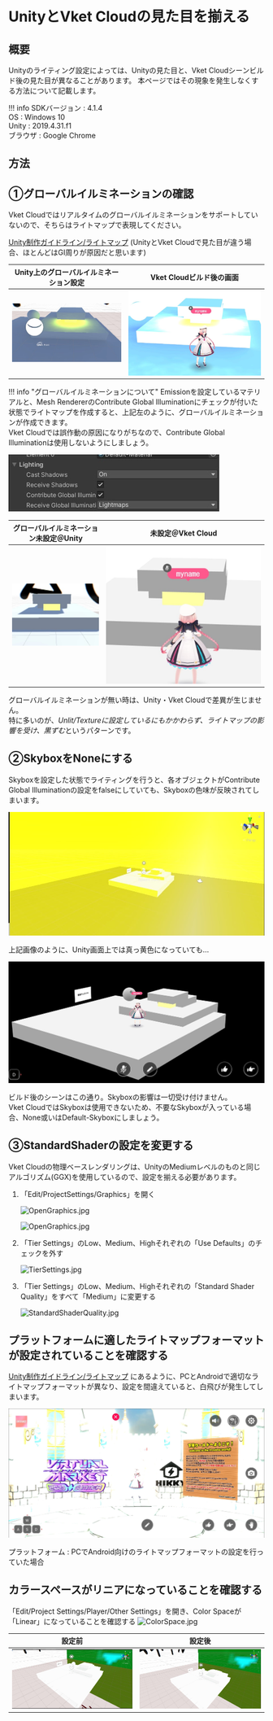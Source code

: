 # UnityとVket Cloudの見た目を揃える

## 概要

Unityのライティング設定によっては、Unityの見た目と、Vket Cloudシーンビルド後の見た目が異なることがあります。
本ページではその現象を発生しなくする方法について記載します。

!!! info
    SDKバージョン : 4.1.4<br>
    OS : Windows 10<br>
    Unity : 2019.4.31.f1<br>
    ブラウザ : Google Chrome

## 方法

## ①グローバルイルミネーションの確認

Vket Cloudではリアルタイムのグローバルイルミネーションをサポートしていないので、そちらはライトマップで表現してください。

[Unity制作ガイドライン/ライトマップ](../WorldMakingGuide/UnityGuidelines.md#_6) (UnityとVket Cloudで見た目が違う場合、ほとんどはGI周りが原因だと思います)

| Unity上のグローバルイルミネーション設定 | Vket Cloudビルド後の画面 |
| ---- | ---- |
| ![he_align_unity_to_vketcloud_1](he_image/he_align_unity_to_vketcloud_1.jpg) | ![he_align_unity_to_vketcloud_2](he_image/he_align_unity_to_vketcloud_2.jpg) |

!!! info "グローバルイルミネーションについて"
    Emissionを設定しているマテリアルと、Mesh RendererのContribute Global Illuminationにチェックが付いた状態でライトマップを作成すると、上記左のように、グローバルイルミネーションが作成できます。<br>
    Vket Cloudでは誤作動の原因になりがちなので、Contribute Global Illuminationは使用しないようにしましょう。

![he_align_unity_to_vketcloud_3](he_image/he_align_unity_to_vketcloud_3.jpg)


| グローバルイルミネーション未設定＠Unity | 未設定＠Vket Cloud |
| ---- | ---- |
| ![he_align_unity_to_vketcloud_4](he_image/he_align_unity_to_vketcloud_4.jpg) | ![he_align_unity_to_vketcloud_5](he_image/he_align_unity_to_vketcloud_5.jpg) |

グローバルイルミネーションが無い時は、Unity・Vket Cloudで差異が生じません。<br>
特に多いのが、*Unlit/Textureに設定しているにもかかわらず、ライトマップの影響を受け、黒ずむ*というパターンです。

## ②SkyboxをNoneにする

Skyboxを設定した状態でライティングを行うと、各オブジェクトがContribute Global Illuminationの設定をfalseにしていても、Skyboxの色味が反映されてしまいます。

![he_align_unity_to_vketcloud_6](he_image/he_align_unity_to_vketcloud_6.jpg)

上記画像のように、Unity画面上では真っ黄色になっていても…

![he_align_unity_to_vketcloud_7](he_image/he_align_unity_to_vketcloud_7.jpg)

ビルド後のシーンはこの通り。Skyboxの影響は一切受け付けません。<br>
Vket CloudではSkyboxは使用できないため、不要なSkyboxが入っている場合、None或いはDefault-Skyboxにしましょう。

## ③StandardShaderの設定を変更する

Vket Cloudの物理ベースレンダリングは、UnityのMediumレベルのものと同じアルゴリズム(GGX)を使用しているので、設定を揃える必要があります。

1. 「Edit/ProjectSettings/Graphics」を開く

    ![OpenGraphics.jpg](he_image/OpenGraphics_1.jpg)

    ![OpenGraphics.jpg](he_image/OpenGraphics_2.jpg)

2. 「Tier Settings」のLow、Medium、Highそれぞれの「Use Defaults」のチェックを外す

    ![TierSettings.jpg](he_image/TierSettings.jpg)

3. 「Tier Settings」のLow、Medium、Highそれぞれの「Standard Shader Quality」をすべて「Medium」に変更する

    ![StandardShaderQuality.jpg](he_image/StandardShaderQuality.jpg)

##  プラットフォームに適したライトマップフォーマットが設定されていることを確認する

[Unity制作ガイドライン/ライトマップ](../WorldMakingGuide/UnityGuidelines.md#_6) にあるように、PCとAndroidで適切なライトマップフォーマットが異なり、設定を間違えていると、白飛びが発生してしまいます。

![he_align_unity_to_vketcloud_8](he_image/he_align_unity_to_vketcloud_8.jpg)

プラットフォーム : PCでAndroid向けのライトマップフォーマットの設定を行っていた場合

## カラースペースがリニアになっていることを確認する

「Edit/Project Settings/Player/Other Settings」を開き、Color Spaceが「Linear」になっていることを確認する
![ColorSpace.jpg](he_image/ColorSpace.jpg)
 
| 設定前 | 設定後 |
| ---- | ---- |
| ![he_align_unity_to_vketcloud_9](he_image/he_align_unity_to_vketcloud_9.jpg) | ![he_align_unity_to_vketcloud_10](he_image/he_align_unity_to_vketcloud_10.jpg) |
